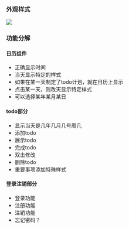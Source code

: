 ### 外观样式

![](http://i1.piimg.com/588926/6442936dc07db71c.jpg)

### 功能分解

#### 日历组件

* 正确显示时间
* 当天显示特定的样式
* 如果在某一天制定了todo计划，就在日历上显示
* 点击某一天，则改天显示特定样式
* 可以选择某年某月某日

#### todo部分

* 显示当天是几年几月几号周几
* 添加todo
* 展示todo
* 完成todo
* 双击修改
* 删除todo
* 重要事项添加特殊样式


#### 登录注销部分

* 登录功能
* 注册功能
* 注销功能
* 忘记密码？
